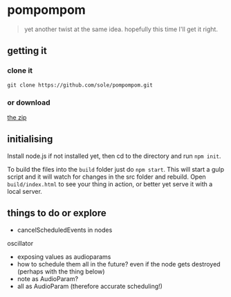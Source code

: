 # pompompom

> yet another twist at the same idea. hopefully this time I'll get it right.

## getting it

### clone it

`git clone https://github.com/sole/pompompom.git`

### or download

[the zip](https://github.com/sole/pompompom/archive/master.zip)

## initialising

Install node.js if not installed yet, then cd to the directory and run `npm init`.

To build the files into the `build` folder just do `npm start`. This will start a gulp script and it will watch for changes in the src folder and rebuild. Open `build/index.html` to see your thing in action, or better yet serve it with a local server.

## things to do or explore

- cancelScheduledEvents in nodes

oscillator
- exposing values as audioparams
- how to schedule them all in the future? even if the node gets destroyed (perhaps with the thing below)
- note as AudioParam?
- all as AudioParam (therefore accurate scheduling!)
